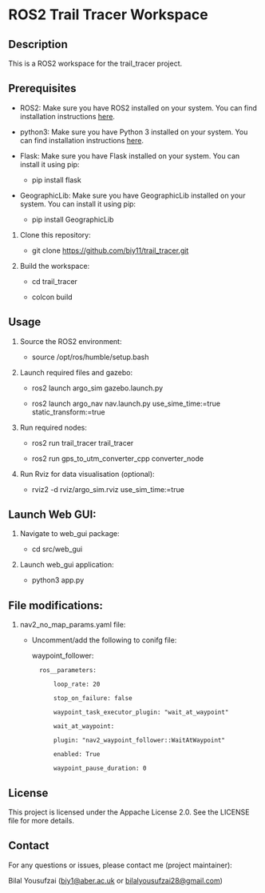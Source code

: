 # ROS2 Trail Tracer Workspace

## Description
This is a ROS2 workspace for the trail_tracer project.

## Prerequisites
- ROS2: Make sure you have ROS2 installed on your system. You can find installation instructions [here](https://docs.ros.org/en/humble/Installation.html).
- python3: Make sure you have Python 3 installed on your system. You can find installation instructions [here](https://www.python.org/downloads/).
- Flask: Make sure you have Flask installed on your system. You can install it using pip:

   - pip install flask

- GeographicLib: Make sure you have GeographicLib installed on your system. You can install it using pip:
    
    - pip install GeographicLib

1. Clone this repository:
   - git clone https://github.com/biy11/trail_tracer.git
    

2. Build the workspace:
    
    - cd trail_tracer

    - colcon build
    

## Usage
1. Source the ROS2 environment:

    - source /opt/ros/humble/setup.bash
    

2. Launch required files and gazebo:
    
    - ros2 launch argo_sim gazebo.launch.py
    
    - ros2 launch argo_nav nav.launch.py use_sime_time:=true static_transform:=true

3. Run required nodes:
    
    - ros2 run trail_tracer trail_tracer
    
    - ros2 run gps_to_utm_converter_cpp converter_node

4. Run Rviz for data visualisation (optional):

    - rviz2 -d rviz/argo_sim.rviz use_sim_time:=true 

## Launch Web GUI:
1. Navigate to web_gui package:

    - cd src/web_gui

2. Launch web_gui application:

    - python3 app.py


## File modifications:

1. nav2_no_map_params.yaml file:

    - Uncomment/add the following to conifg file:

        waypoint_follower:

            ros__parameters:

                loop_rate: 20

                stop_on_failure: false

                waypoint_task_executor_plugin: "wait_at_waypoint"

                wait_at_waypoint:

                plugin: "nav2_waypoint_follower::WaitAtWaypoint"

                enabled: True

                waypoint_pause_duration: 0

## License
This project is licensed under the Appache License 2.0. See the LICENSE file for more details.


## Contact
For any questions or issues, please contact me (project maintainer):

Bilal Yousufzai (biy1@aber.ac.uk or bilalyousufzai28@gmail.com)